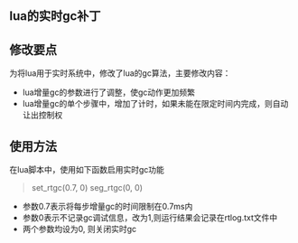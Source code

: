 lua的实时gc补丁
----
## 修改要点
为将lua用于实时系统中，修改了lua的gc算法，主要修改内容：
- lua增量gc的参数进行了调整，使gc动作更加频繁
- lua增量gc的单个步骤中，增加了计时，如果未能在限定时间内完成，则自动让出控制权
## 使用方法
在lua脚本中，使用如下函数启用实时gc功能
> set_rtgc(0.7, 0)
seg_rtgc(0, 0)
- 参数0.7表示将每步增量gc的时间限制在0.7ms内
- 参数0表示不记录gc调试信息，改为1,则运行结果会记录在rtlog.txt文件中
- 两个参数均设为0, 则关闭实时gc 
